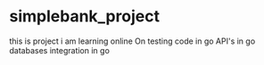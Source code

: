 # simplebank_project
this is project i am learning online 
On testing code in go
API's in go
databases integration in go
